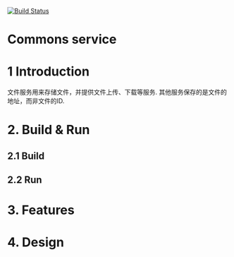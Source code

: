 
[![Build Status](https://travis-ci.org/umasuo/file-service.svg?branch=master)](https://travis-ci.org/umasuo/file-service)

# Commons service


# 1 Introduction
文件服务用来存储文件，并提供文件上传、下载等服务. 其他服务保存的是文件的地址，而非文件的ID.

# 2. Build & Run
## 2.1 Build

## 2.2 Run

# 3. Features

# 4. Design


